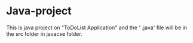 # Java-project
This is java project on "ToDoList Application" and the '  .java' file will be in the src folder in javacse folder. 
